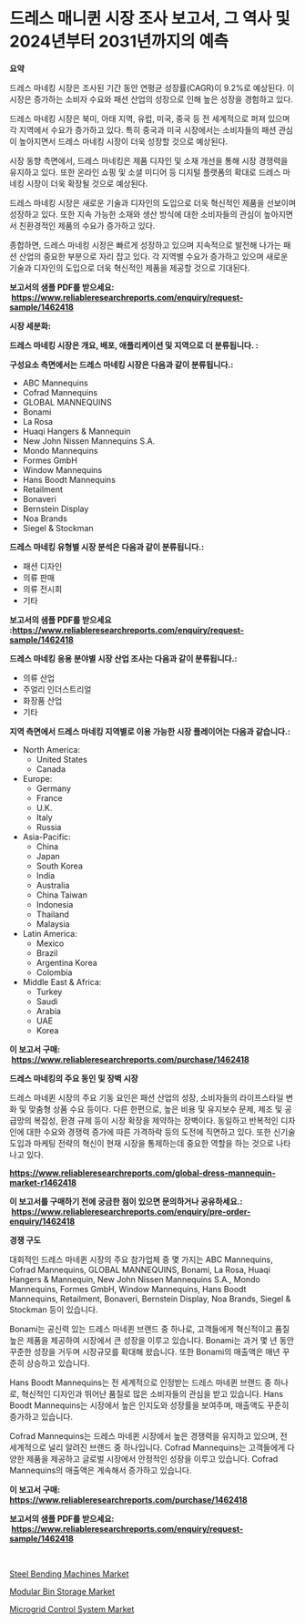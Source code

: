 <p><h1>드레스 매니퀸 시장 조사 보고서, 그 역사 및 2024년부터 2031년까지의 예측</h1></p><p><strong>요약</strong></p>
<p><p>드레스 마네킹 시장은 조사된 기간 동안 연평균 성장률(CAGR)이 9.2%로 예상된다. 이 시장은 증가하는 소비자 수요와 패션 산업의 성장으로 인해 높은 성장을 경험하고 있다.</p><p>드레스 마네킹 시장은 북미, 아태 지역, 유럽, 미국, 중국 등 전 세계적으로 퍼져 있으며 각 지역에서 수요가 증가하고 있다. 특히 중국과 미국 시장에서는 소비자들의 패션 관심이 높아지면서 드레스 마네킹 시장이 더욱 성장할 것으로 예상된다.</p><p>시장 동향 측면에서, 드레스 마네킹은 제품 디자인 및 소재 개선을 통해 시장 경쟁력을 유지하고 있다. 또한 온라인 쇼핑 및 소셜 미디어 등 디지털 플랫폼의 확대로 드레스 마네킹 시장이 더욱 확장될 것으로 예상된다.</p><p>드레스 마네킹 시장은 새로운 기술과 디자인의 도입으로 더욱 혁신적인 제품을 선보이며 성장하고 있다. 또한 지속 가능한 소재와 생산 방식에 대한 소비자들의 관심이 높아지면서 친환경적인 제품의 수요가 증가하고 있다.</p><p>종합하면, 드레스 마네킹 시장은 빠르게 성장하고 있으며 지속적으로 발전해 나가는 패션 산업의 중요한 부분으로 자리 잡고 있다. 각 지역별 수요가 증가하고 있으며 새로운 기술과 디자인의 도입으로 더욱 혁신적인 제품을 제공할 것으로 기대된다.</p></p>
<p><strong>보고서의 샘플 PDF를 받으세요: &nbsp;<a href="https://www.reliableresearchreports.com/enquiry/request-sample/1462418">https://www.reliableresearchreports.com/enquiry/request-sample/1462418</a></strong></p>
<p><strong>시장 세분화:</strong></p>
<p><strong> 드레스 마네킹 시장은 개요, 배포, 애플리케이션 및 지역으로 더 분류됩니다. :</strong></p>
<p><strong>구성요소 측면에서는 드레스 마네킹 시장은 다음과 같이 분류됩니다.:</strong></p>
<p><ul><li>ABC Mannequins</li><li>Cofrad Mannequins</li><li>GLOBAL MANNEQUINS</li><li>Bonami</li><li>La Rosa</li><li>Huaqi Hangers & Mannequin</li><li>New John Nissen Mannequins S.A.</li><li>Mondo Mannequins</li><li>Formes GmbH</li><li>Window Mannequins</li><li>Hans Boodt Mannequins</li><li>Retailment</li><li>Bonaveri</li><li>Bernstein Display</li><li>Noa Brands</li><li>Siegel & Stockman</li></ul></p>
<p><strong> 드레스 마네킹 유형별 시장 분석은 다음과 같이 분류됩니다.:</strong></p>
<p><ul><li>패션 디자인</li><li>의류 판매</li><li>의류 전시회</li><li>기타</li></ul></p>
<p><strong>보고서의 샘플 PDF를 받으세요 :<a href="https://www.reliableresearchreports.com/enquiry/request-sample/1462418">https://www.reliableresearchreports.com/enquiry/request-sample/1462418</a></strong></p>
<p><strong> 드레스 마네킹 응용 분야별 시장 산업 조사는 다음과 같이 분류됩니다.:</strong></p>
<p><ul><li>의류 산업</li><li>주얼리 인더스트리얼</li><li>화장품 산업</li><li>기타</li></ul></p>
<p><strong>지역 측면에서 드레스 마네킹 지역별로 이용 가능한 시장 플레이어는 다음과 같습니다.:</strong></p>
<p><ul>
    <li>
        North America:
        <ul>
            <li>United States</li>
            <li>Canada</li>
        </ul>
    </li>
    <li>
        Europe:
        <ul>
            <li>Germany</li>
            <li>France</li>
            <li>U.K.</li>
            <li>Italy</li>
            <li>Russia</li>
        </ul>
    </li>
    <li>
        Asia-Pacific:
        <ul>
            <li>China</li>
            <li>Japan</li>
            <li>South Korea</li>
            <li>India</li>
            <li>Australia</li>
            <li>China Taiwan</li>
            <li>Indonesia</li>
            <li>Thailand</li>
            <li>Malaysia</li>
        </ul>
    </li>
    <li>
        Latin America:
        <ul>
            <li>Mexico</li>
            <li>Brazil</li>
            <li>Argentina Korea</li>
            <li>Colombia</li>
        </ul>
    </li>
    <li>
        Middle East & Africa:
        <ul>
            <li>Turkey</li>
            <li>Saudi</li>
            <li>Arabia</li>
            <li>UAE</li>
            <li>Korea</li>
        </ul>
    </li>
    </ul></p>
<p><strong>이 보고서 구매: &nbsp;<a href="https://www.reliableresearchreports.com/purchase/1462418">https://www.reliableresearchreports.com/purchase/1462418</a></strong></p>
<p><strong>드레스 마네킹의 주요 동인 및 장벽 시장</strong></p>
<p><p>드레스 마네퀸 시장의 주요 기동 요인은 패션 산업의 성장, 소비자들의 라이프스타일 변화 및 맞춤형 상품 수요 등이다. 다른 한편으로, 높은 비용 및 유지보수 문제, 제조 및 공급망의 복잡성, 환경 규제 등이 시장 확장을 제약하는 장벽이다. 동일하고 반복적인 디자인에 대한 수요와 경쟁력 증가에 따른 가격하락 등의 도전에 직면하고 있다. 또한 신기술 도입과 마케팅 전략의 혁신이 현재 시장을 통제하는데 중요한 역할을 하는 것으로 나타나고 있다.</p></p>
<p><strong><a href="https://www.reliableresearchreports.com/global-dress-mannequin-market-r1462418">https://www.reliableresearchreports.com/global-dress-mannequin-market-r1462418</a></strong></p>
<p><strong>이 보고서를 구매하기 전에 궁금한 점이 있으면 문의하거나 공유하세요.: &nbsp;<a href="https://www.reliableresearchreports.com/enquiry/pre-order-enquiry/1462418">https://www.reliableresearchreports.com/enquiry/pre-order-enquiry/1462418</a></strong></p>
<p><strong>경쟁 구도</strong></p>
<p><p>대회적인 드레스 마네퀸 시장의 주요 참가업체 중 몇 가지는 ABC Mannequins, Cofrad Mannequins, GLOBAL MANNEQUINS, Bonami, La Rosa, Huaqi Hangers & Mannequin, New John Nissen Mannequins S.A., Mondo Mannequins, Formes GmbH, Window Mannequins, Hans Boodt Mannequins, Retailment, Bonaveri, Bernstein Display, Noa Brands, Siegel & Stockman 등이 있습니다.</p><p>Bonami는 공신력 있는 드레스 마네퀸 브랜드 중 하나로, 고객들에게 혁신적이고 품질 높은 제품을 제공하여 시장에서 큰 성장을 이루고 있습니다. Bonami는 과거 몇 년 동안 꾸준한 성장을 거두며 시장규모를 확대해 왔습니다. 또한 Bonami의 매출액은 매년 꾸준히 상승하고 있습니다.</p><p>Hans Boodt Mannequins는 전 세계적으로 인정받는 드레스 마네퀸 브랜드 중 하나로, 혁신적인 디자인과 뛰어난 품질로 많은 소비자들의 관심을 받고 있습니다. Hans Boodt Mannequins는 시장에서 높은 인지도와 성장률을 보여주며, 매출액도 꾸준히 증가하고 있습니다.</p><p>Cofrad Mannequins는 드레스 마네퀸 시장에서 높은 경쟁력을 유지하고 있으며, 전 세계적으로 널리 알려진 브랜드 중 하나입니다. Cofrad Mannequins는 고객들에게 다양한 제품을 제공하고 글로벌 시장에서 안정적인 성장을 이루고 있습니다. Cofrad Mannequins의 매출액은 계속해서 증가하고 있습니다.</p></p>
<p><strong>이 보고서 구매: &nbsp; <a href="https://www.reliableresearchreports.com/purchase/1462418">https://www.reliableresearchreports.com/purchase/1462418</a></strong></p>
<p><strong>보고서의 샘플 PDF를 받으세요: &nbsp;<a href="https://www.reliableresearchreports.com/enquiry/request-sample/1462418">https://www.reliableresearchreports.com/enquiry/request-sample/1462418</a></strong><strong></strong></p>
<p>&nbsp;</p>
<p><p><a href="https://github.com/gulaimolin/Market-Research-Report-List-4/blob/main/steel-bending-machines-market.md">Steel Bending Machines Market</a></p><p><a href="https://github.com/edytherolanlouisejk1miz0wig/Market-Research-Report-List-2/blob/main/modular-bin-storage-market.md">Modular Bin Storage Market</a></p><p><a href="https://github.com/RoccoManning/Market-Research-Report-List-4/blob/main/microgrid-control-system-market.md">Microgrid Control System Market</a></p></p>